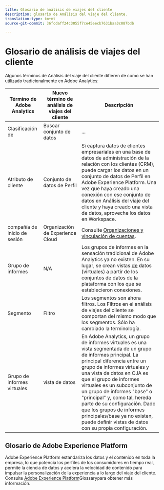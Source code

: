 ```yaml
---
title: Glosario de análisis de viajes del cliente
description: glosario de Análisis del viaje del cliente.
translation-type: tm+mt
source-git-commit: 36fcdaff24c3055f7ce45eecb7631baa3c087bdb

---
```



# Glosario de análisis de viajes del cliente

Algunos términos de Análisis del viaje del cliente difieren de cómo se han utilizado tradicionalmente en Adobe Analytics:

| Término de Adobe Analytics | Nuevo término de análisis de viajes del cliente | Descripción |
|---|---|---|
| Clasificación de | Buscar conjunto de datos | ... |
| Atributo de cliente | Conjunto de datos de Perfil | Si captura datos de clientes empresariales en una base de datos de administración de la relación con los clientes (CRM), puede cargar los datos en un conjunto de datos de Perfil en Adobe Experience Platform. Una vez que haya creado una conexión con ese conjunto de datos en Análisis del viaje del cliente y haya creado una vista de datos, aproveche los datos en Workspace. |
| compañía de inicio de sesión | Organización de Experience Cloud | Consulte [Organizaciones y vinculación de cuentas](https://docs.adobe.com/content/help/en/core-services/interface/manage-users-and-products/organizations.html#topic_C31CB834F109465A82ED57FF0563B3F1). |
| Grupo de informes | N/A | Los grupos de informes en la sensación tradicional de Adobe Analytics ya no existen. En su lugar, se crean vistas [de](/help/data-views/create-dataview.md) datos (virtuales) a partir de los conjuntos de datos de la plataforma con los que se establecieron conexiones. |
| Segmento | Filtro | Los segmentos son ahora filtros. Los Filtros en el análisis de viajes del cliente se comportan del mismo modo que los segmentos. Sólo ha cambiado la terminología. |
| Grupo de informes virtuales | vista de datos | En Adobe Analytics, un grupo de informes virtuales es una vista segmentada de un grupo de informes principal. La principal diferencia entre un grupo de informes virtuales y una vista de datos en CJA es que el grupo de informes virtuales es un subconjunto de un grupo de informes &quot;base&quot; o &quot;principal&quot; y, como tal, hereda parte de su configuración. Dado que los grupos de informes principales/base ya no existen, puede definir vistas de datos con su propia configuración. |

## Glosario de Adobe Experience Platform

Adobe Experience Platform estandariza los datos y el contenido en toda la empresa, lo que potencia los perfiles de los consumidores en tiempo real, permite la ciencia de datos y acelera la velocidad de contenido para impulsar la personalización de la experiencia a lo largo del viaje del cliente.
Consulte [Adobe Experience Platform](https://www.adobe.io/apis/experienceplatform/home/services/acp-glossary.html)Glossarypara obtener más información.
